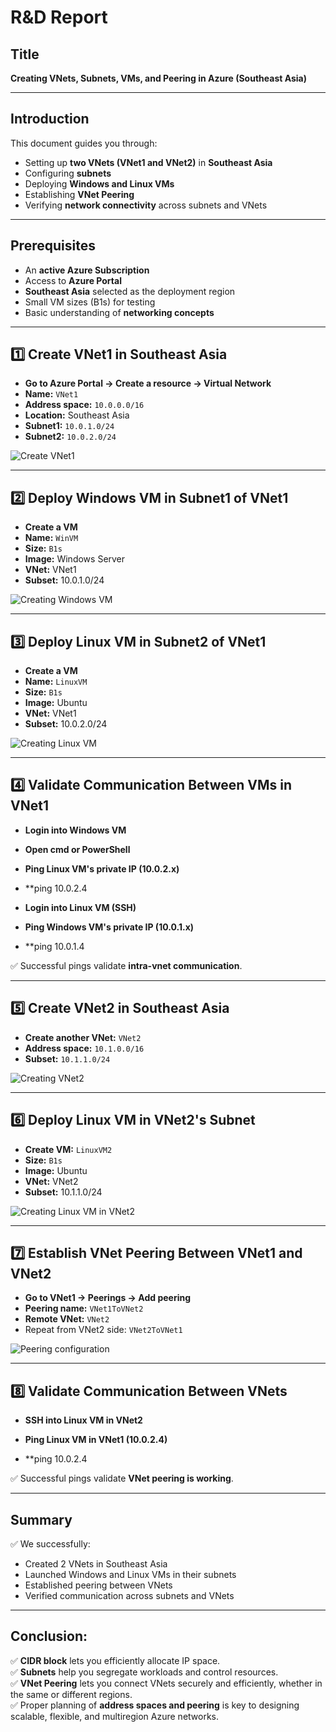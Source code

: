 # R&D Report

## Title
**Creating VNets, Subnets, VMs, and Peering in Azure (Southeast Asia)**

---

## Introduction

This document guides you through:
- Setting up **two VNets (VNet1 and VNet2)** in **Southeast Asia**
- Configuring **subnets**
- Deploying **Windows and Linux VMs**
- Establishing **VNet Peering**
- Verifying **network connectivity** across subnets and VNets

---

## Prerequisites

- An **active Azure Subscription**
- Access to **Azure Portal**
- **Southeast Asia** selected as the deployment region
- Small VM sizes (B1s) for testing
- Basic understanding of **networking concepts**

---

## 1️⃣ Create VNet1 in Southeast Asia

- **Go to Azure Portal → Create a resource → Virtual Network**
- **Name:** `VNet1`
- **Address space:** `10.0.0.0/16`
- **Location:** Southeast Asia
- **Subnet1:** `10.0.1.0/24`
- **Subnet2:** `10.0.2.0/24`

![Create VNet1](https://example.com/screenshot_vnet1.png)

---

## 2️⃣ Deploy Windows VM in Subnet1 of VNet1

- **Create a VM**
- **Name:** `WinVM`
- **Size:** `B1s`
- **Image:** Windows Server
- **VNet:** VNet1
- **Subset:** 10.0.1.0/24

![Creating Windows VM](https://example.com/screenshot_windows_vm.png)

---

## 3️⃣ Deploy Linux VM in Subnet2 of VNet1

- **Create a VM**
- **Name:** `LinuxVM`
- **Size:** `B1s`
- **Image:** Ubuntu
- **VNet:** VNet1
- **Subset:** 10.0.2.0/24

![Creating Linux VM](https://example.com/screenshot_linux_vm.png)

---

## 4️⃣ Validate Communication Between VMs in VNet1

- **Login into Windows VM**
- **Open cmd or PowerShell**
- **Ping Linux VM's private IP (10.0.2.x)**  
- **ping 10.0.2.4

- **Login into Linux VM (SSH)**
- **Ping Windows VM's private IP (10.0.1.x)**  

- **ping 10.0.1.4


✅ Successful pings validate **intra-vnet communication**.

---

## 5️⃣ Create VNet2 in Southeast Asia

- **Create another VNet:** `VNet2`
- **Address space:** `10.1.0.0/16`
- **Subset:** `10.1.1.0/24`

![Creating VNet2](https://example.com/screenshot_vnet2.png)

---

## 6️⃣ Deploy Linux VM in VNet2's Subnet

- **Create VM:** `LinuxVM2`
- **Size:** `B1s`
- **Image:** Ubuntu
- **VNet:** VNet2
- **Subset:** 10.1.1.0/24

![Creating Linux VM in VNet2](https://example.com/screenshot_vnet2_linux.png)

---

## 7️⃣ Establish VNet Peering Between VNet1 and VNet2

- **Go to VNet1 → Peerings → Add peering**
- **Peering name:** `VNet1ToVNet2`
- **Remote VNet:** `VNet2`
- Repeat from VNet2 side: `VNet2ToVNet1`

![Peering configuration](https://example.com/screenshot_peering.png)

---

## 8️⃣ Validate Communication Between VNets

- **SSH into Linux VM in VNet2**
- **Ping Linux VM in VNet1 (10.0.2.4)**

- **ping 10.0.2.4


✅ Successful pings validate **VNet peering is working**.

---

## Summary

✅ We successfully:
- Created 2 VNets in Southeast Asia
- Launched Windows and Linux VMs in their subnets
- Established peering between VNets
- Verified communication across subnets and VNets

---

## Conclusion:

✅ **CIDR block** lets you efficiently allocate IP space.  
✅ **Subnets** help you segregate workloads and control resources.  
✅ **VNet Peering** lets you connect VNets securely and efficiently, whether in the same or different regions.  
✅ Proper planning of **address spaces and peering** is key to designing scalable, flexible, and multiregion Azure networks.
